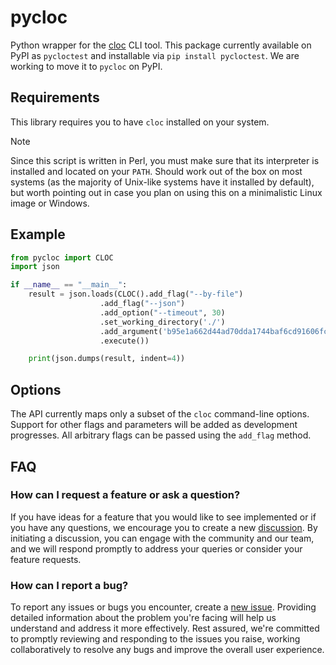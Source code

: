 # pycloc

Python wrapper for the [cloc](https://github.com/AlDanial/cloc) CLI tool. This package currently available on PyPI as `pycloctest` and installable via `pip install pycloctest`.
We are working to move it to `pycloc` on PyPI.

## Requirements

This library requires you to have `cloc` installed on your system.

> [!NOTE]  
> Since this script is written in Perl, you must make sure that its interpreter is installed and located on your `PATH`.
> Should work out of the box on most systems (as the majority of Unix-like systems have it installed by default),
> but worth pointing out in case you plan on using this on a minimalistic Linux image or Windows.

## Example

```python
from pycloc import CLOC
import json

if __name__ == "__main__":
    result = json.loads(CLOC().add_flag("--by-file")
                    .add_flag("--json")
                    .add_option("--timeout", 30)
                    .set_working_directory('./')
                    .add_argument('b95e1a662d44ad70dda1744baf6cd91606fc6702')
                    .execute())

    print(json.dumps(result, indent=4))
```

## Options

The API currently maps only a subset of the `cloc` command-line options. Support for other flags and parameters will be added as development progresses. All arbitrary flags can be passed using the `add_flag` method.

## FAQ

### How can I request a feature or ask a question?

If you have ideas for a feature that you would like to see implemented or if you have any questions, we encourage you to
create a new [discussion](https://github.comUSIREVEAL/pycloc/discussions). By initiating a discussion, you can engage with the community and our
team, and we will respond promptly to address your queries or consider your feature requests.

### How can I report a bug?

To report any issues or bugs you encounter, create a [new issue](https://github.com/USIREVEAL/pycloc/issues). Providing detailed information about
the problem you're facing will help us understand and address it more effectively. Rest assured, we're committed to
promptly reviewing and responding to the issues you raise, working collaboratively to resolve any bugs and improve the
overall user experience.
